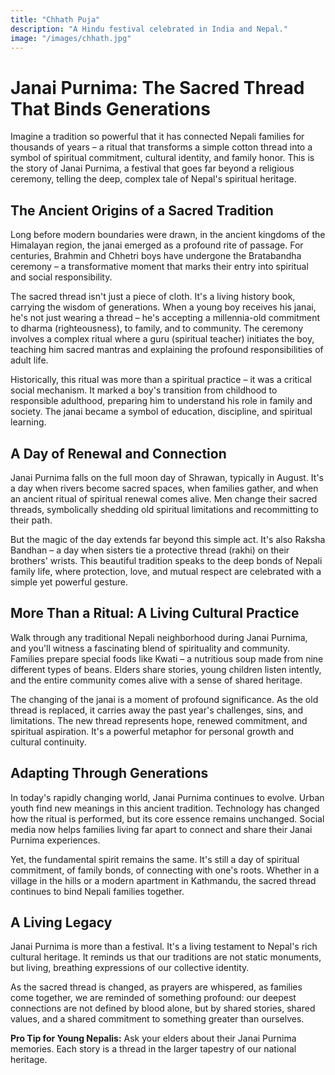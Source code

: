 ```yaml
---
title: "Chhath Puja"
description: "A Hindu festival celebrated in India and Nepal."
image: "/images/chhath.jpg"
---
```


# Janai Purnima: The Sacred Thread That Binds Generations

Imagine a tradition so powerful that it has connected Nepali families for thousands of years – a ritual that transforms a simple cotton thread into a symbol of spiritual commitment, cultural identity, and family honor. This is the story of Janai Purnima, a festival that goes far beyond a religious ceremony, telling the deep, complex tale of Nepal's spiritual heritage.

## The Ancient Origins of a Sacred Tradition

Long before modern boundaries were drawn, in the ancient kingdoms of the Himalayan region, the janai emerged as a profound rite of passage. For centuries, Brahmin and Chhetri boys have undergone the Bratabandha ceremony – a transformative moment that marks their entry into spiritual and social responsibility.

The sacred thread isn't just a piece of cloth. It's a living history book, carrying the wisdom of generations. When a young boy receives his janai, he's not just wearing a thread – he's accepting a millennia-old commitment to dharma (righteousness), to family, and to community. The ceremony involves a complex ritual where a guru (spiritual teacher) initiates the boy, teaching him sacred mantras and explaining the profound responsibilities of adult life.

Historically, this ritual was more than a spiritual practice – it was a critical social mechanism. It marked a boy's transition from childhood to responsible adulthood, preparing him to understand his role in family and society. The janai became a symbol of education, discipline, and spiritual learning.

## A Day of Renewal and Connection

Janai Purnima falls on the full moon day of Shrawan, typically in August. It's a day when rivers become sacred spaces, when families gather, and when an ancient ritual of spiritual renewal comes alive. Men change their sacred threads, symbolically shedding old spiritual limitations and recommitting to their path.

But the magic of the day extends far beyond this simple act. It's also Raksha Bandhan – a day when sisters tie a protective thread (rakhi) on their brothers' wrists. This beautiful tradition speaks to the deep bonds of Nepali family life, where protection, love, and mutual respect are celebrated with a simple yet powerful gesture.

## More Than a Ritual: A Living Cultural Practice

Walk through any traditional Nepali neighborhood during Janai Purnima, and you'll witness a fascinating blend of spirituality and community. Families prepare special foods like Kwati – a nutritious soup made from nine different types of beans. Elders share stories, young children listen intently, and the entire community comes alive with a sense of shared heritage.

The changing of the janai is a moment of profound significance. As the old thread is replaced, it carries away the past year's challenges, sins, and limitations. The new thread represents hope, renewed commitment, and spiritual aspiration. It's a powerful metaphor for personal growth and cultural continuity.

## Adapting Through Generations

In today's rapidly changing world, Janai Purnima continues to evolve. Urban youth find new meanings in this ancient tradition. Technology has changed how the ritual is performed, but its core essence remains unchanged. Social media now helps families living far apart to connect and share their Janai Purnima experiences.

Yet, the fundamental spirit remains the same. It's still a day of spiritual commitment, of family bonds, of connecting with one's roots. Whether in a village in the hills or a modern apartment in Kathmandu, the sacred thread continues to bind Nepali families together.

## A Living Legacy

Janai Purnima is more than a festival. It's a living testament to Nepal's rich cultural heritage. It reminds us that our traditions are not static monuments, but living, breathing expressions of our collective identity.

As the sacred thread is changed, as prayers are whispered, as families come together, we are reminded of something profound: our deepest connections are not defined by blood alone, but by shared stories, shared values, and a shared commitment to something greater than ourselves.

**Pro Tip for Young Nepalis:** Ask your elders about their Janai Purnima memories. Each story is a thread in the larger tapestry of our national heritage.